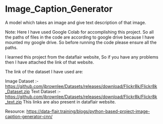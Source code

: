 # Image_Caption_Generator
A model which takes an image and give text description of that image.

Note: Here I have used Google Colab for accomplishing this project.
So all the paths of files in the code are according to google drive because I have mounted my google drive.
So before running the code please ensure all the paths.

I learned this project from the dataflair website, So if you have any problems then I have attached the link of that website. 

The link of the dataset I have used are:

Image Dataset :- https://github.com/jbrownlee/Datasets/releases/download/Flickr8k/Flickr8k_Dataset.zip
Text Dataset :- https://github.com/jbrownlee/Datasets/releases/download/Flickr8k/Flickr8k_text.zip
This links are also present in dataflair website.

Resource:
https://data-flair.training/blogs/python-based-project-image-caption-generator-cnn/
